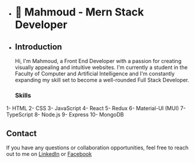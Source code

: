 - # 👋 Mahmoud - Mern Stack Developer
- ## Introduction
  Hi, I'm Mahmoud, a Front End Developer with a passion for creating visually appealing and intuitive websites. I'm currently a student in the Faculty of Computer and     Artificial Intelligence and I'm constantly expanding my skill set to become a well-rounded Full Stack Developer.
  
  ### Skills
  
1- HTML 
2- CSS
3- JavaScript
4- React
5- Redux
6- Material-UI (MUI)
7- TypeScript
8- Node.js
9- Express
10- MongoDB
 
  ## Contact
  If you have any questions or collaboration opportunities, feel free to reach out to me on 
  [LinkedIn](https://www.linkedin.com/in/mahmoudmohamed1) or [Facebook](https://www.facebook.com/abo.rdwan.319)
